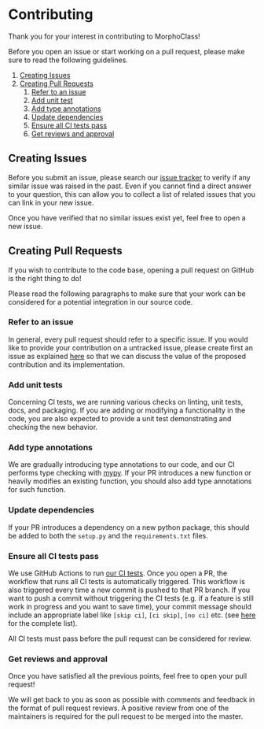 # Contributing
Thank you for your interest in contributing to MorphoClass!

Before you open an issue or start working on a pull request, please make sure
to read the following guidelines.

1. [Creating Issues](#creating-issues)
1. [Creating Pull Requests](#creating-pull-requests)
    1. [Refer to an issue](#refer-to-an-issue)
    1. [Add unit test](#add-unit-tests)
    1. [Add type annotations](#add-type-annotations)
    1. [Update dependencies](#update-dependencies)
    1. [Ensure all CI tests pass](#ensure-all-ci-tests-pass)
    1. [Get reviews and approval](#get-reviews-and-approval)


## Creating Issues
Before you submit an issue, please search our [issue
tracker](https://github.com/BlueBrain/morphoclass/issues) to verify if any
similar issue was raised in the past. Even if you cannot find a direct answer
to your question, this can allow you to collect a list of related issues that
you can link in your new issue.

Once you have verified that no similar issues exist yet, feel free to open a
new issue. 


## Creating Pull Requests
If you wish to contribute to the code base, opening a pull request on GitHub is
the right thing to do!
 
Please read the following paragraphs to make sure that your work can be
considered for a potential integration in our source code. 

### Refer to an issue
In general, every pull request should refer to a specific issue. If you would
like to provide your contribution on a untracked issue, please create first an
issue as explained [here](#CreatingIssues) so that we can discuss the value of
the proposed contribution and its implementation.

### Add unit tests
Concerning CI tests, we are running various checks on linting, unit tests,
docs, and packaging. If you are adding or modifying a functionality in the
code, you are also expected to provide a unit test demonstrating and checking
the new behavior. 

### Add type annotations
We are gradually introducing type annotations to our code, and our CI performs
type checking with [mypy](https://mypy.readthedocs.io/en/stable/index.html). If
your PR introduces a new function or heavily modifies an existing function, you
should also add type annotations for such function.   

### Update dependencies
If your PR introduces a dependency on a new python package, this should be
added to both the `setup.py` and the `requirements.txt` files.

### Ensure all CI tests pass
We use GitHub Actions to run [our CI
tests](https://github.com/BlueBrain/morphoclass/actions?query=workflow%3A%22ci+testing%22).
Once you open a PR, the workflow that runs all CI tests is automatically
triggered. This workflow is also triggered every time a new commit is pushed to
that PR branch. If you want to push a commit without triggering the CI tests
(e.g. if a feature is still work in progress and you want to save time), your
commit message should include an appropriate label like `[skip ci]`, `[ci
skip]`, `[no ci]` etc. (see
[here](https://github.blog/changelog/2021-02-08-github-actions-skip-pull-request-and-push-workflows-with-skip-ci/)
for the complete list).

All CI tests must pass before the pull request can be considered for review.

### Get reviews and approval
Once you have satisfied all the previous points, feel free to open your pull
request!

We will get back to you as soon as possible with comments and feedback in the
format of pull request reviews. A positive review from one of the maintainers
is required for the pull request to be merged into the master.
